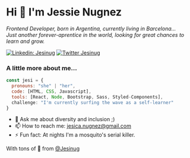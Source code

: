# Hi 👋 I'm Jessie Nugnez

<p><em>Frontend Developer, born in Argentina, currently living in Barcelona...<br>
Just another forever-aprentice in the world, looking for great chances to learn and grow.
</em></p>

[![Linkedin: Jesinug](https://img.shields.io/badge/-Jesinug-blue?style=flat-square&logo=Linkedin&logoColor=white&link=https://https://www.linkedin.com/in/jesicanugnez//)](https://www.linkedin.com/in/jesicanugnez/)
[![Twitter Jesinug](https://img.shields.io/badge/-Jesinug-white?style=flat-square&logo=Twitter&logoColor=blue&link=https://https://twitter.com/Jesinug//)](https://twitter.com/Jesinug)



### A little more about me...  

```javascript
const jesi = {
  pronouns: "she" | "her",
  code: [HTML, CSS, Javascript],
  tools: [React, Node, Bootstrap, Sass, Styled-Components],                    },
  challenge: "I'm currently surfing the wave as a self-learner"
}
```
- 💬 Ask me about diversity and inclusion ;)
- 📫 How to reach me: jesica.nugnez@gmail.com
- ⚡ Fun fact: At nights I'm a mosquito's serial killer.

With tons of 💛 from [@Jesinug](https://github.com/Jesinug)
